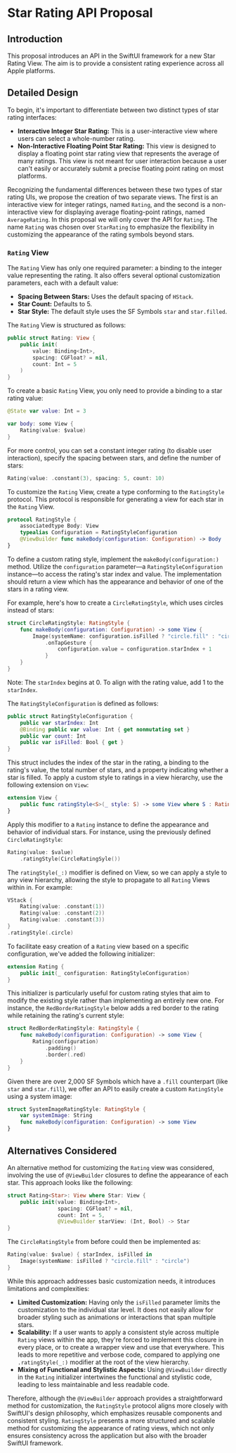 # Star Rating API Proposal

## Introduction
This proposal introduces an API in the SwiftUI framework for a new Star Rating View. The aim is to provide a consistent rating experience across all Apple platforms. 

## Detailed Design
To begin, it's important to differentiate between two distinct types of star rating interfaces:
- **Interactive Integer Star Rating:** This is a user-interactive view where users can select a whole-number rating.
- **Non-Interactive Floating Point Star Rating:** This view is designed to display a floating point star rating view that represents the average of many ratings. This view is not meant for user interaction because a user can't easily or accurately submit a precise floating point rating on most platforms.

Recognizing the fundamental differences between these two types of star rating UIs, we propose the creation of two separate views. The first is an interactive view for integer ratings, named `Rating`, and the second is a non-interactive view for displaying average floating-point ratings, named `AverageRating`. In this proposal we will only cover the API for `Rating`. The name `Rating` was chosen over `StarRating` to emphasize the flexibility in customizing the appearance of the rating symbols beyond stars.
### `Rating` View
The `Rating` View has only one required parameter: a binding to the integer value representing the rating. It also offers several optional customization parameters, each with a default value:
- **Spacing Between Stars:**  Uses the default spacing of `HStack`.
- **Star Count:** Defaults to 5.
- **Star Style:** The default style uses the SF Symbols `star` and `star.filled`.

The `Rating` View is structured as follows:
```swift
public struct Rating: View {
    public init(
        value: Binding<Int>,
        spacing: CGFloat? = nil,
        count: Int = 5
    )
}
```

To create a basic `Rating` View, you only need to provide a binding to a star rating value:
```swift
@State var value: Int = 3

var body: some View {
    Rating(value: $value)
}
```

For more control, you can set a constant integer rating (to disable user interaction), specify the spacing between stars, and define the number of stars:
```swift
Rating(value: .constant(3), spacing: 5, count: 10)
```

To customize the `Rating` View, create a type conforming to the `RatingStyle` protocol. This protocol is responsible for generating a view for each star in the `Rating` View.
```swift
protocol RatingStyle {
    associatedtype Body: View
    typealias Configuration = RatingStyleConfiguration
    @ViewBuilder func makeBody(configuration: Configuration) -> Body
}
```

To define a custom rating style, implement the `makeBody(configuration:)` method. Utilize the `configuration` parameter—a `RatingStyleConfiguration` instance—to access the rating's star index and value. The implementation should return a view which has the appearance and behavior of one of the stars in a rating view. 

For example, here's how to create a `CircleRatingStyle`, which uses circles instead of stars:
```swift
struct CircleRatingStyle: RatingStyle {
    func makeBody(configuration: Configuration) -> some View {
        Image(systemName: configuration.isFilled ? "circle.fill" : "circle")
            .onTapGesture {
                configuration.value = configuration.starIndex + 1
            }
    }
}
```
Note: The `starIndex` begins at 0. To align with the rating value, add 1 to the `starIndex`.

The `RatingStyleConfiguration` is defined as follows:
```swift
public struct RatingStyleConfiguration {
    public var starIndex: Int
    @Binding public var value: Int { get nonmutating set }
    public var count: Int
    public var isFilled: Bool { get }
}
```
 
This struct includes the index of the star in the rating, a binding to the rating's value, the total number of stars, and a property indicating whether a star is filled. To apply a custom style to ratings in a view hierarchy, use the following extension on `View`:
```swift
extension View {
    public func ratingStyle<S>(_ style: S) -> some View where S : RatingStyle
}
```

Apply this modifier to a `Rating` instance to define the appearance and behavior of individual stars. For instance, using the previously defined `CircleRatingStyle`:
```swift
Rating(value: $value)
    .ratingStyle(CircleRatingSyle())
```

The `ratingStyle(_:)` modifier is defined on View, so we can apply a style to any view hierarchy, allowing the style to propagate to all `Rating` Views within in. For example:
```swift
VStack {
    Rating(value: .constant(1))
    Rating(value: .constant(2))
    Rating(value: .constant(3))
}
.ratingStyle(.circle)
```

To facilitate easy creation of a `Rating` view based on a specific configuration, we've added the following initializer:
```swift
extension Rating {
    public init(_ configuration: RatingStyleConfiguration)
}
```

This initializer is particularly useful for custom rating styles that aim to modify the existing style rather than implementing an entirely new one. For instance, the `RedBorderRatingStyle` below adds a red border to the rating while retaining the rating's current style:
```swift
struct RedBorderRatingStyle: RatingStyle {
    func makeBody(configuration: Configuration) -> some View {
        Rating(configuration)
            .padding()
            .border(.red)
    }
}
```

Given there are over 2,000 SF Symbols which have a `.fill` counterpart (like `star` and `star.fill`), we offer an API to easily create a custom `RatingStyle`  using a system image:
```swift
struct SystemImageRatingStyle: RatingStyle {
    var systemImage: String
    func makeBody(configuration: Configuration) -> some View
}
```

## Alternatives Considered
An alternative method for customizing the `Rating` view was considered, involving the use of `@ViewBuilder` closures to define the appearance of each star. This approach looks like the following:
```swift
struct Rating<Star>: View where Star: View {
    public init(value: Binding<Int>,
                spacing: CGFloat? = nil,
                count: Int = 5,
                @ViewBuilder starView: (Int, Bool) -> Star
}
```

The `CircleRatingStyle` from before could then be implemented as:
```swift
Rating(value: $value) { starIndex, isFilled in
    Image(systemName: isFilled ? "circle.fill" : "circle")
}
```

While this approach addresses basic customization needs, it introduces limitations and complexities:
- **Limited Customization:** Having only the `isFilled` parameter limits the customization to the individual star level. It does not easily allow for broader styling such as animations or interactions that span multiple stars. 
- **Scalability:** If a user wants to apply a consistent style across multiple `Rating` views within the app, they're forced to implement this closure in every place, or to create a wrapper view and use that everywhere. This leads to more repetitive and verbose code, compared to applying one `.ratingStyle(_:)` modifier at the root of the view hierarchy.
- **Mixing of Functional and Stylistic Aspects:** Using `@ViewBuilder` directly in the `Rating` initializer intertwines the functional and stylistic code, leading to less maintainable and less readable code.

Therefore, although the `@ViewBuilder` approach provides a straightforward method for customization, the `RatingStyle` protocol aligns more closely with SwiftUI's design philosophy, which emphasizes reusable components and consistent styling. `RatingStyle` presents a more structured and scalable method for customizing the appearance of rating views, which not only ensures consistency across the application but also with the broader SwiftUI framework.


